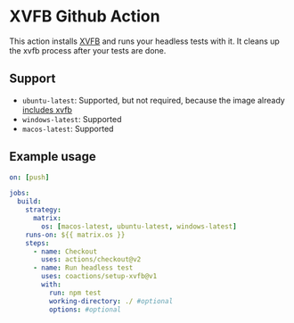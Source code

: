 # XVFB Github Action

This action installs [XVFB](http://elementalselenium.com/tips/38-headless) and runs your headless tests with it. It cleans up the xvfb process after your tests are done. 

## Support

- `ubuntu-latest`: Supported, but not required, because the image already [includes xvfb](https://github.com/actions/runner-images/blob/main/images/linux/Ubuntu2204-Readme.md?rgh-link-date=2023-09-07T09%3A28%3A22Z)
- `windows-latest`: Supported
- `macos-latest`: Supported

## Example usage

```yml
on: [push]

jobs:
  build:
    strategy:
      matrix:
        os: [macos-latest, ubuntu-latest, windows-latest]
    runs-on: ${{ matrix.os }}
    steps:
      - name: Checkout
        uses: actions/checkout@v2
      - name: Run headless test
        uses: coactions/setup-xvfb@v1
        with:
          run: npm test
          working-directory: ./ #optional
          options: #optional
```
